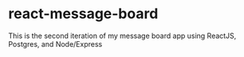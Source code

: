 # react-message-board
This is the second iteration of my message board app using ReactJS, Postgres, and Node/Express
